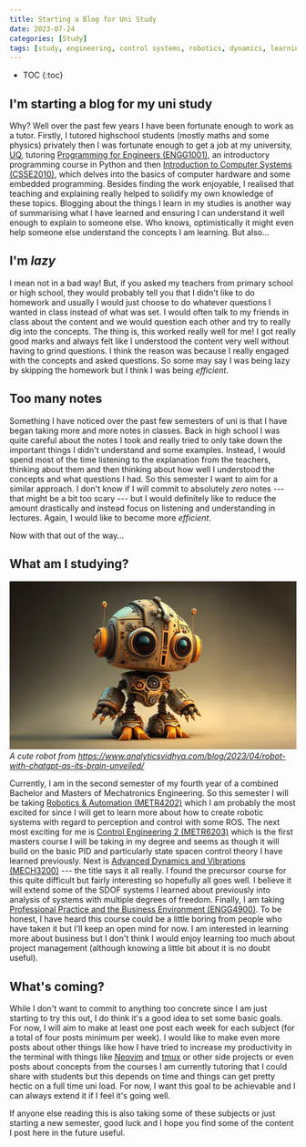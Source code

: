 ```yaml
---
title: Starting a Blog for Uni Study
date: 2023-07-24
categories: [Study]
tags: [study, engineering, control systems, robotics, dynamics, learning] # TAG names should always be lowercase
---
```


<!-- prettier-ignore -->
* TOC
{:toc}

## I'm starting a blog for my uni study

Why? Well over the past few years I have been fortunate enough to work as a tutor. Firstly, I
tutored highschool students \(mostly maths and some physics\) privately then I was fortunate enough
to get a job at my university, [UQ](https://www.uq.edu.au/), tutoring
[Programming for Engineers (ENGG1001)](https://my.uq.edu.au/programs-courses/course.html?course_code=ENGG1001),
an introductory programming course in Python and then
[Introduction to Computer Systems (CSSE2010)](https://my.uq.edu.au/programs-courses/course.html?course_code=csse2010),
which delves into the basics of computer hardware and some embedded programming. Besides finding the
work enjoyable, I realised that teaching and explaining really helped to solidify my own knowledge
of these topics. Blogging about the things I learn in my studies is another way of summarising what
I have learned and ensuring I can understand it well enough to explain to someone else. Who knows,
optimistically it might even help someone else understand the concepts I am learning. But also...

## I'm _lazy_

I mean not in a bad way! But, if you asked my teachers from primary school or high school, they
would probably tell you that I didn't like to do homework and usually I would just choose to do
whatever questions I wanted in class instead of what was set. I would often talk to my friends in
class about the content and we would question each other and try to really dig into the concepts.
The thing is, this worked really well for me! I got really good marks and always felt like I
understood the content very well without having to grind questions. I think the reason was because I
really engaged with the concepts and asked questions. So some may say I was being lazy by skipping
the homework but I think I was being _efficient_.

## Too many notes

Something I have noticed over the past few semesters of uni is that I have began taking more and
more notes in classes. Back in high school I was quite careful about the notes I took and really
tried to only take down the important things I didn't understand and some examples. Instead, I would
spend most of the time listening to the explanation from the teachers, thinking about them and then
thinking about how well I understood the concepts and what questions I had. So this semester I want
to aim for a similar approach. I don't know if I will commit to absolutely _zero_ notes --- that
might be a bit too scary --- but I would definitely like to reduce the amount drastically and
instead focus on listening and understanding in lectures. Again, I would like to become more
_efficient_.

Now with that out of the way...

## What am I studying?

![A cute robot](/images/cute_robot.png) _A cute robot from
<https://www.analyticsvidhya.com/blog/2023/04/robot-with-chatgpt-as-its-brain-unveiled/>_

Currently, I am in the second semester of my fourth year of a combined Bachelor and Masters of
Mechatronics Engineering. So this semester I will be taking
[Robotics & Automation (METR4202)](https://my.uq.edu.au/programs-courses/course.html?course_code=METR4202)
which I am probably the most excited for since I will get to learn more about how to create robotic
systems with regard to perception and control with some ROS. The next most exciting for me is
[Control Engineering 2 (METR6203)](https://my.uq.edu.au/programs-courses/course.html?course_code=METR6203)
which is the first masters course I will be taking in my degree and seems as though it will build on
the basic PID and particularly state spacen control theory I have learned previously. Next is
[Advanced Dynamics and Vibrations (MECH3200)](https://my.uq.edu.au/programs-courses/course.html?course_code=mech3200)
--- the title says it all really. I found the precursor course for this quite difficult but fairly
interesting so hopefully all goes well. I believe it will extend some of the SDOF systems I learned
about previously into analysis of systems with multiple degrees of freedom. Finally, I am taking
[Professional Practice and the Business Environment (ENGG4900)](https://my.uq.edu.au/programs-courses/course.html?course_code=ENGG4900).
To be honest, I have heard this course could be a little boring from people who have taken it but
I'll keep an open mind for now. I am interested in learning more about business but I don't think I
would enjoy learning too much about project management \(although knowing a little bit about it is
no doubt useful\).

## What's coming?

While I don't want to commit to anything too concrete since I am just starting to try this out, I do
think it's a good idea to set some basic goals. For now, I will aim to make at least one post each
week for each subject (for a total of four posts minimum per week). I would like to make even more
posts about other things like how I have tried to increase my productivity in the terminal with
things like [Neovim](https://neovim.io/) and [tmux](https://github.com/tmux/tmux) or other side
projects or even posts about concepts from the courses I am currently tutoring that I could share
with students but this depends on time and things can get pretty hectic on a full time uni load. For
now, I want this goal to be achievable and I can always extend it if I feel it's going well.

If anyone else reading this is also taking some of these subjects or just starting a new semester,
good luck and I hope you find some of the content I post here in the future useful.
